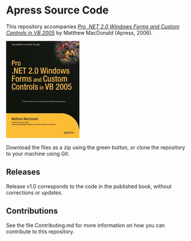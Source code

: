 # Apress Source Code

This repository accompanies [*Pro .NET 2.0 Windows Forms and Custom Controls in VB 2005*](http://www.apress.com/9781590596944) by Matthew MacDonald (Apress, 2006).

![Cover image](9781590596944.jpg)

Download the files as a zip using the green button, or clone the repository to your machine using Git.

## Releases

Release v1.0 corresponds to the code in the published book, without corrections or updates.

## Contributions

See the file Contributing.md for more information on how you can contribute to this repository.
